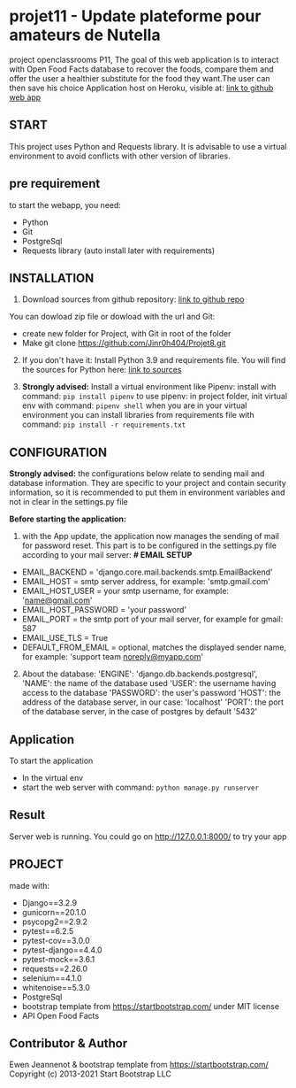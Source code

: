 # projet11 - Update plateforme pour amateurs de Nutella
project openclassrooms P11,
The goal of this web application is to interact with Open Food Facts database to recover the foods,
compare them and offer the user a healthier substitute for the food they want.The user can then save his choice
Application host on Heroku, visible at: [link to github web app](https://purbeurre-forever.herokuapp.com/)


## START
This project uses Python and Requests library. It is advisable to use
a virtual environment to avoid conflicts with other version of libraries.


## pre requirement
to start the webapp, you need:
* Python
* Git
* PostgreSql
* Requests library (auto install later with requirements)


## INSTALLATION

1. Download sources from github repository:
[link to github repo](https://github.com/Jinr0h404/Projet8.git)

You can dowload zip file or dowload with the url and Git:
- create new folder for Project, with Git in root of the folder
- Make git clone https://github.com/Jinr0h404/Projet8.git

2. If you don't have it: Install Python 3.9 and requirements file.
You will find the sources for Python here:
[link to sources](https://www.python.org/downloads/)

3. **Strongly advised:**
Install a virtual environment like Pipenv:
install with command: `pip install pipenv`
to use pipenv: 
in project folder, init virtual env with command: `pipenv shell`
when you are in your virtual environment you can install libraries from requirements
file with command: `pip install -r requirements.txt`


## CONFIGURATION
**Strongly advised:**
the configurations below relate to sending mail and database information. 
They are specific to your project and contain security information,
so it is recommended to put them in environment variables and not in clear in the settings.py file

**Before starting the application:**
1. with the App update, the application now manages the sending of mail for password reset.
This part is to be configured in the settings.py file according to your mail server:
**# EMAIL SETUP**
* EMAIL_BACKEND = 'django.core.mail.backends.smtp.EmailBackend'
* EMAIL_HOST = smtp server address, for example: 'smtp.gmail.com'
* EMAIL_HOST_USER = your smtp username, for example: 'name@gmail.com'
* EMAIL_HOST_PASSWORD = 'your password'
* EMAIL_PORT = the smtp port of your mail server, for example for gmail: 587
* EMAIL_USE_TLS = True
* DEFAULT_FROM_EMAIL = optional, matches the displayed sender name, for example: 'support team <noreply@myapp.com>'

2. About the database:
	'ENGINE': 'django.db.backends.postgresql',
        'NAME': the name of the database used
        'USER': the username having access to the database
        'PASSWORD': the user's password
        'HOST': the address of the database server, in our case: 'localhost'
        'PORT': the port of the database server, in the case of postgres by default '5432'

## Application

To start the application
* In the virtual env
* start the web server with command: `python manage.py runserver`


## Result

Server web is running.
You could go on http://127.0.0.1:8000/ to try your app


## PROJECT

made with:

* Django==3.2.9
* gunicorn==20.1.0
* psycopg2==2.9.2
* pytest==6.2.5
* pytest-cov==3.0.0
* pytest-django==4.4.0
* pytest-mock==3.6.1
* requests==2.26.0
* selenium==4.1.0
* whitenoise==5.3.0
* PostgreSql
* bootstrap template from https://startbootstrap.com/ under MIT license
* API Open Food Facts

## Contributor & Author

Ewen Jeannenot & bootstrap template from https://startbootstrap.com/ Copyright (c) 2013-2021 Start Bootstrap LLC